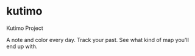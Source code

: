 # kutimo

Kutimo Project

A note and color every day. Track your past. See what kind of map you'll end up with.